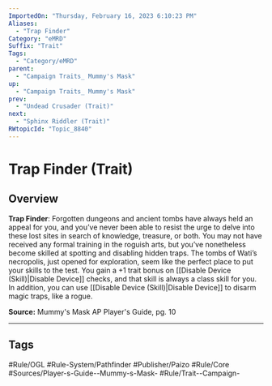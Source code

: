 ```yaml
---
ImportedOn: "Thursday, February 16, 2023 6:10:23 PM"
Aliases:
  - "Trap Finder"
Category: "eMRD"
Suffix: "Trait"
Tags:
  - "Category/eMRD"
parent:
  - "Campaign Traits_ Mummy's Mask"
up:
  - "Campaign Traits_ Mummy's Mask"
prev:
  - "Undead Crusader (Trait)"
next:
  - "Sphinx Riddler (Trait)"
RWtopicId: "Topic_8840"
---
```

# Trap Finder (Trait)
## Overview
**Trap Finder**: Forgotten dungeons and ancient tombs have always held an appeal for you, and you’ve never been able to resist the urge to delve into these lost sites in search of knowledge, treasure, or both. You may not have received any formal training in the roguish arts, but you’ve nonetheless become skilled at spotting and disabling hidden traps. The tombs of Wati’s necropolis, just opened for exploration, seem like the perfect place to put your skills to the test. You gain a +1 trait bonus on [[Disable Device (Skill)|Disable Device]] checks, and that skill is always a class skill for you. In addition, you can use [[Disable Device (Skill)|Disable Device]] to disarm magic traps, like a rogue.

**Source:** Mummy's Mask AP Player's Guide, pg. 10


---
## Tags
#Rule/OGL #Rule-System/Pathfinder #Publisher/Paizo #Rule/Core #Sources/Player-s-Guide--Mummy-s-Mask- #Rule/Trait--Campaign-

